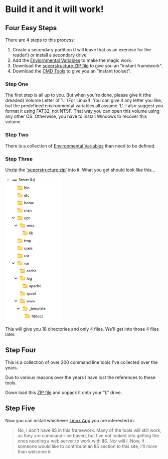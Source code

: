 # Build it and it will work!

## Four Easy Steps

There are 4 steps to this process:
1. Create a secondary partition (I will leave that as an exercise for the reader!) or install a secondary drive
2. Add the [Enviornmental Variables](./Fusion/assets/superstructure.zip) to make the magic work.
3. Download the [superstructure ZIP file](./Fusion/assets/superstructure.zip) to give you an "instant framework".
4. Download the [CMD Tools](./Fusion/assets/cmd_tools.zip) to give you an "instant toolset".

### Step One
The first step is all up to you. But when you're done, please give it (the dreaded) Volume Letter of 'L' (For Linux!). You can give it any letter you like, but the predefined environmental variables all assume 'L'. I also suggest you format it using FAT32, not NTSF. That way you can open this volume using any other OS. Otherwise, you have to install Windows to recover this volume.

### Step Two
There is a collection of [Environmental Variables](./Fusion/env_vars.md) than need to be defined.


### Step Three
Unzip the ['superstructure.zip'](./Fusion/assets/superstructure.zip) into it. What you get should look like this...

![L Drive root structure](./Fusion/assets/superstructure.png)

This will give you 18 directories and only 4 files. We'll get into those 4 files later.

## Step Four
This is a collection of over 200 command line tools I've collected over the years.

Due to various reasons over the years I have lost the references to these tools.

Down load this [ZIP file](./Fusion/assets/cmd_tools.zip) and unpack it onto your "L" drive.

## Step Five
Now you can install whichever [Linux App](./Fusion/start.md) you are interested in.





> No, I don't have IIS in this framework. Many of the tools will still work, as they are command-line based, but I've not looked into getting the ones needing a web server to work with IIS. Nor will I. Now, if someone would like to contribute an IIS section to this site, I'll more than welcome it.
